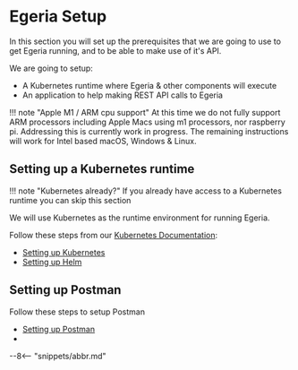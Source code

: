<!-- SPDX-License-Identifier: CC-BY-4.0 -->
<!-- Copyright Contributors to the ODPi Egeria project 2021. -->

# Egeria Setup


In this section you will set up the prerequisites that we are going to use to get
Egeria running, and to be able to make use of it's API.

We are going to setup:

  * A Kubernetes runtime where Egeria & other components will execute
  * An application to help making REST API calls to Egeria

!!! note "Apple M1 / ARM cpu support"
    At this time we do not fully support ARM processors including Apple Macs using m1 processors, nor raspberry pi. Addressing this is currently
    work in progress. The remaining instructions will work for Intel based macOS, Windows & Linux.


## Setting up a Kubernetes runtime

!!! note "Kubernetes already?"
    If you already have access to a Kubernetes runtime you can skip this section

We will use Kubernetes as the runtime environment for running Egeria.

Follow these steps from our [Kubernetes Documentation](/egeria-docs/guides/operations/kubernetes):

  * [Setting up Kubernetes](/egeria-docs/guides/operations/kubernetes/k8s)
  * [Setting up Helm](/egeria-docs/guides/operations/kubernetes/helm)

## Setting up Postman

Follow these steps to setup Postman

  * [Setting up Postman](/egeria-docs/tools/postman/overview)
  * 


--8<-- "snippets/abbr.md"
